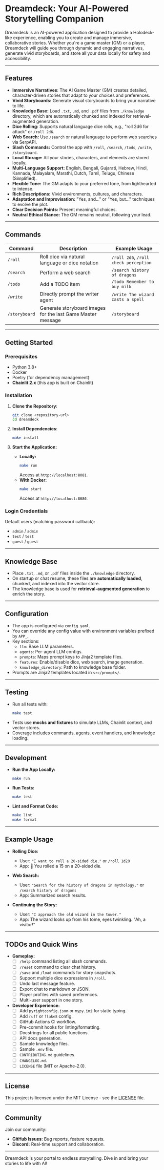 # Dreamdeck: Your AI-Powered Storytelling Companion

Dreamdeck is an AI-powered application designed to provide a Holodeck-like experience, enabling you to create and manage immersive, collaborative stories. Whether you're a game master (GM) or a player, Dreamdeck will guide you through dynamic and engaging narratives, generate vivid storyboards, and store all your data locally for safety and accessibility.

---

## Features

- **Immersive Narratives:** The AI Game Master (GM) creates detailed, character-driven stories that adapt to your choices and preferences.
- **Vivid Storyboards:** Generate visual storyboards to bring your narrative to life.
- **Knowledge Base:** Load `.txt`, `.md`, and `.pdf` files from `./knowledge` directory, which are automatically chunked and indexed for retrieval-augmented generation.
- **Dice Rolling:** Supports natural language dice rolls, e.g., "roll 2d6 for attack" or `/roll 2d6`.
- **Web Search:** Use `/search` or natural language to perform web searches via SerpAPI.
- **Slash Commands:** Control the app with `/roll`, `/search`, `/todo`, `/write`, `/storyboard`.
- **Local Storage:** All your stories, characters, and elements are stored locally.
- **Multi-Language Support:** English, Bengali, Gujarati, Hebrew, Hindi, Kannada, Malayalam, Marathi, Dutch, Tamil, Telugu, Chinese (Simplified).
- **Flexible Tone:** The GM adapts to your preferred tone, from lighthearted to intense.
- **Rich Descriptions:** Vivid environments, cultures, and characters.
- **Adaptation and Improvisation:** "Yes, and…" or "Yes, but…" techniques to evolve the plot.
- **Clear Decision Points:** Present meaningful choices.
- **Neutral Ethical Stance:** The GM remains neutral, following your lead.

---

## Commands

| Command        | Description                                                      | Example Usage                                  |
|----------------|------------------------------------------------------------------|------------------------------------------------|
| `/roll`        | Roll dice via natural language or dice notation                  | `/roll 2d6`, `/roll check perception`          |
| `/search`      | Perform a web search                                             | `/search history of dragons`                   |
| `/todo`        | Add a TODO item                                                  | `/todo Remember to buy milk`                   |
| `/write`       | Directly prompt the writer agent                                 | `/write The wizard casts a spell`              |
| `/storyboard`  | Generate storyboard images for the last Game Master message      | `/storyboard`                                 |

---

## Getting Started

### Prerequisites

- Python 3.8+
- Docker
- Poetry (for dependency management)
- **Chainlit 2.x** (this app is built on Chainlit)

### Installation

1. **Clone the Repository:**
   ```sh
   git clone <repository-url>
   cd dreamdeck
   ```

2. **Install Dependencies:**
   ```sh
   make install
   ```

3. **Start the Application:**
   - **Locally:**
     ```sh
     make run
     ```
     Access at `http://localhost:8081`.
   - **With Docker:**
     ```sh
     make start
     ```
     Access at `http://localhost:8080`.

### Login Credentials

Default users (matching password callback):

- `admin` / `admin`
- `test` / `test`
- `guest` / `guest`

---

## Knowledge Base

- Place `.txt`, `.md`, or `.pdf` files inside the `./knowledge` directory.
- On startup or chat resume, these files are **automatically loaded**, chunked, and indexed into the vector store.
- The knowledge base is used for **retrieval-augmented generation** to enrich the story.

---

## Configuration

- The app is configured via `config.yaml`.
- You can override any config value with environment variables prefixed by `APP_`.
- Key sections:
  - `llm`: Base LLM parameters.
  - `agents`: Per-agent LLM configs.
  - `prompts`: Maps prompt keys to Jinja2 template files.
  - `features`: Enable/disable dice, web search, image generation.
  - `knowledge_directory`: Path to knowledge base folder.
- Prompts are Jinja2 templates located in `src/prompts/`.

---

## Testing

- Run all tests with:
  ```sh
  make test
  ```
- Tests use **mocks and fixtures** to simulate LLMs, Chainlit context, and vector stores.
- Coverage includes commands, agents, event handlers, and knowledge loading.

---

## Development

- **Run the App Locally:**
  ```sh
  make run
  ```
- **Run Tests:**
  ```sh
  make test
  ```
- **Lint and Format Code:**
  ```sh
  make lint
  make format
  ```

---

## Example Usage

- **Rolling Dice:**
  - User: `"I want to roll a 20-sided die."` or `/roll 1d20`
  - App: 🎲 You rolled a 15 on a 20-sided die.

- **Web Search:**
  - User: `"Search for the history of dragons in mythology."` or `/search history of dragons`
  - App: Summarized search results.

- **Continuing the Story:**
  - User: `"I approach the old wizard in the tower."`
  - App: The wizard looks up from his tome, eyes twinkling. "Ah, a visitor!"

---

## TODOs and Quick Wins

- **Gameplay:**
  - [ ] `/help` command listing all slash commands.
  - [ ] `/reset` command to clear chat history.
  - [ ] `/save` and `/load` commands for story snapshots.
  - [ ] Support multiple dice expressions in `/roll`.
  - [ ] Undo last message feature.
  - [ ] Export chat to markdown or JSON.
  - [ ] Player profiles with saved preferences.
  - [ ] Multi-user support in one story.

- **Developer Experience:**
  - [ ] Add `pyrightconfig.json` or `mypy.ini` for static typing.
  - [ ] Add `ruff` or `flake8` config.
  - [ ] GitHub Actions CI workflow.
  - [ ] Pre-commit hooks for linting/formatting.
  - [ ] Docstrings for all public functions.
  - [ ] API docs generation.
  - [ ] Sample knowledge files.
  - [ ] Sample `.env` file.
  - [ ] `CONTRIBUTING.md` guidelines.
  - [ ] `CHANGELOG.md`.
  - [ ] `LICENSE` file (MIT or Apache-2.0).

---

## License

This project is licensed under the MIT License - see the [LICENSE](LICENSE) file.

---

## Community

Join our community:

- **GitHub Issues:** Bug reports, feature requests.
- **Discord:** Real-time support and collaboration.

---

Dreamdeck is your portal to endless storytelling. Dive in and bring your stories to life with AI!
